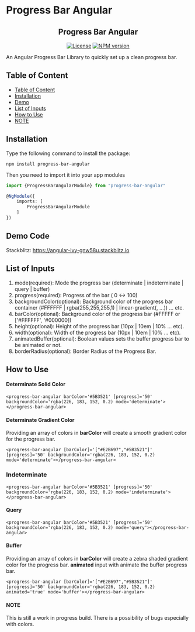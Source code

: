 # Progress Bar Angular #

<p align="center">
  <h2 align="center">Progress Bar Angular</h2>
</p>

<p align="center">
  <a href="https://opensource.org/licenses/MIT"><img src="https://img.shields.io/badge/License-MIT-green.svg" alt="License"></a>
  <a href="https://www.npmjs.com/package/angular-progress-bar"><img src="https://badge.fury.io/js/progress-bar-angular.svg?style=flat-square" alt="NPM version"></a>
</p> 

An Angular Progress Bar Library to quickly set up a clean progress bar.

## Table of Content
- [Table of Content](#table-of-content)
- [Installation](#installation)
- [Demo](#demo-code)
- [List of Inputs](#list-of-inputs)
- [How to Use](#how-to-use)
- [NOTE](#note)

## Installation ##

Type the following command to install the package:

```shell
npm install progress-bar-angular
```

Then you need to import it into your app modules

```typescript
import {ProgressBarAngularModule} from "progress-bar-angular"

@NgModule({
    imports: [
        ProgressBarAngularModule
    ]
})
```

## Demo Code ##
Stackblitz: https://angular-ivy-gnw58u.stackblitz.io


## List of Inputs ##

1. mode(required): Mode the progress bar (determinate | indeterminate | query | buffer)
2. progress(required): Progress of the bar ( 0 <-> 100)
3. backgroundColor(optional): Background color of the progress bar container (#FFFFFF | rgba(255,255,255,1) |
   linear-gradient(<angle>, ...<colors>)) ... etc.
4. barColor(optional): Background color of the progress bar (#FFFFF or ['#FFFFFF', '#000000])
5. height(optional): Height of the progress bar (10px | 10em | 10% ... etc).
6. width(optional): Width of the progress bar (10px | 10em | 10% ... etc).
7. animatedBuffer(optional): Boolean values sets the buffer progress bar to be animated or not.
8. borderRadius(optional): Border Radius of the Progress Bar.

## How to Use ##

#### Determinate Solid Color
```shell
<progress-bar-angular barColor='#5B3521' [progress]='50' backgroundColor='rgba(226, 183, 152, 0.2) mode='determinate'></progress-bar-angular>
```

#### Determinate Gradient Color ####
Providing an array of colors in **barColor** will create a smooth gradient color for the progress bar.
```shell
<progress-bar-angular [barColor]='["#E2B697","#5B3521"]' [progress]='50' backgroundColor='rgba(226, 183, 152, 0.2) mode='determinate'></progress-bar-angular>
```

### Indeterminate ####
```shell
<progress-bar-angular barColor='#5B3521' [progress]='50' backgroundColor='rgba(226, 183, 152, 0.2) mode='indeterminate'></progress-bar-angular>
```

#### Query ####
```shell
<progress-bar-angular barColor='#5B3521' [progress]='50' backgroundColor='rgba(226, 183, 152, 0.2) mode='query'></progress-bar-angular>
```

#### Buffer ####
Providing an array of colors in **barColor** will create a zebra shaded gradient color for the progress bar.
**animated** input with animate the buffer progress bar.
```shell
<progress-bar-angular [barColor]='["#E2B697","#5B3521"]' [progress]='50' backgroundColor='rgba(226, 183, 152, 0.2) animated='true' mode='buffer'></progress-bar-angular>
```

#### NOTE ####
This is still a work in progress build. There is a possibility of bugs especially with colors.
